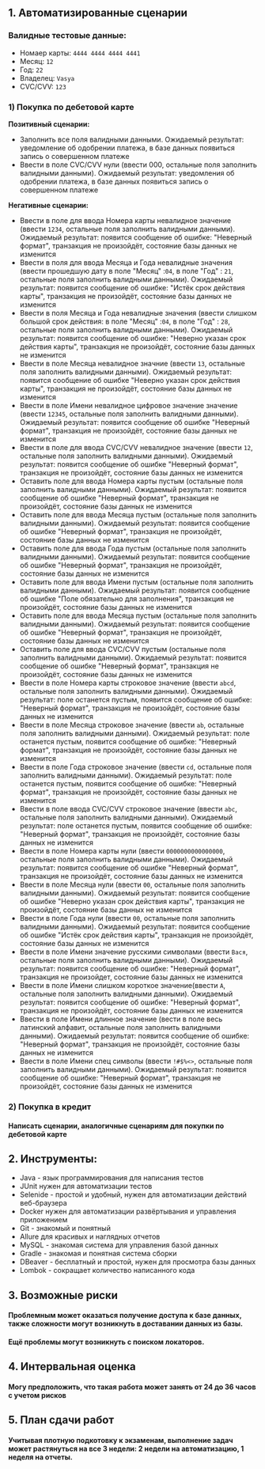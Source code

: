 ## 1. Автоматизированные сценарии

### Валидные тестовые данные:
 - Номаер карты:  `4444 4444 4444 4441`
 - Месяц: `12`
 - Год: `22`
 - Владелец: `Vasya`
 - CVC/CVV: `123`


### 1) Покупка по дебетовой карте
**Позитивный сценарии:** 
* Заполнить все поля валидными данными. Ожидаемый результат: уведомление об одобрении платежа, в базе данных появиться запись о совершенном платеже
* Ввести в поле CVC/CVV нули (ввести 000, остальные поля заполнить валидными данными). Ожидаемый результат: уведомления об одобрении платежа,  в базе данных появиться запись о совершенном платеже

**Негативные сценарии:** 
* Ввести в поле для ввода Номера карты невалидное значение (ввести `1234`, остальные поля заполнить валидными данными). Ожидаемый результат: появится сообщение об ошибке: "Неверный формат", транзакция не произойдёт, состояние базы данных не изменится
* Ввести в поля для ввода Месяца и Года невалидные значения (ввести прошедшую дату в поле "Месяц" :`04`, в поле "Год" : `21`, остальные поля заполнить валидными данными). Ожидаемый результат: появится сообщение об ошибке: "Истёк срок действия карты", транзакция не произойдёт, состояние базы данных не изменится
* Ввести в поля Месяца и Года невалидные значения (ввести слишком большой срок действия: в поле "Месяц" :`04`, в поле "Год" : `28`, остальные поля заполнить валидными данными). Ожидаемый результат: появится сообщение об ошибке: "Неверно указан срок действия карты", транзакция не произойдёт, состояние базы данных не изменится
* Ввести в поле Месяца невалидное значние (ввести `13`, остальные поля заполнить валидными данными). Ожидаемый результат: появится сообщение об ошибке "Неверно указан срок действия карты", транзакция не произойдёт, состояние базы данных не изменится
* Ввести в поле Имени невалидное цифровое значение значение (ввести `12345`, остальные поля заполнить валидными данными). Ожидаемый результат: появится сообщение об ошибке "Неверный формат", транзакция не произойдёт, состояние базы данных не изменится
* Ввести в поле для ввода CVС/CVV невалидное значение (ввести `12`, остальные поля заполнить валидными данными). Ожидаемый результат: появится сообщение об ошибке "Неверный формат", транзакция не произойдёт, состояние базы данных не изменится
* Оставить поле для ввода Номера карты пустым (остальные поля заполнить валидными данными). Ожидаемый результат: появится сообщение об ошибке "Неверный формат", транзакция не произойдёт, состояние базы данных не изменится
* Оставить поле для ввода Месяца пустым (остальные поля заполнить валидными данными). Ожидаемый результат: появится сообщение об ошибке "Неверный формат", транзакция не произойдёт, состояние базы данных не изменится
* Оставить поле для ввода Года пустым (остальные поля заполнить валидными данными). Ожидаемый результат: появится сообщение об ошибке "Неверный формат", транзакция не произойдёт, состояние базы данных не изменится
* Оставить поле для ввода Имени пустым (остальные поля заполнить валидными данными). Ожидаемый результат: появится сообщение об ошибке "Поле обязательно для заполнения", транзакция не произойдёт, состояние базы данных не изменится
* Оставить поле для ввода Месяца пустым (остальные поля заполнить валидными данными). Ожидаемый результат: появится сообщение об ошибке "Неверный формат", транзакция не произойдёт, состояние базы данных не изменится
* Оставить поле для ввода СVC/CVV пустым (остальные поля заполнить валидными данными). Ожидаемый результат: появится сообщение об ошибке "Неверный формат", транзакция не произойдёт, состояние базы данных не изменится
* Ввести в поле Номера карты строковое значение (ввести `abcd`, остальные поля заполнить валидными данными). Ожидаемый результат: поле останется пустым, появится сообщение об ошибке: "Неверный формат", транзакция не произойдёт, состояние базы данных не изменится
* Ввести в поле Месяца строковое значение (ввести `ab`, остальные поля заполнить валидными данными). Ожидаемый результат: поле останется пустым, появится сообщение об ошибке: "Неверный формат", транзакция не произойдёт, состояние базы данных не изменится
* Ввести в поле Года строковое значение (ввести `cd`, остальные поля заполнить валидными данными). Ожидаемый результат: поле останется пустым, появится сообщение об ошибке: "Неверный формат", транзакция не произойдёт, состояние базы данных не изменится
* Ввести в поле ввода CVC/CVV строковое значение (ввести `abc`, остальные поля заполнить валидными данными). Ожидаемый результат: поле останется пустым, появится сообщение об ошибке: "Неверный формат", транзакция не произойдёт, состояние базы данных не изменится
* Ввести в поле Номера карты нули (ввести `0000000000000000`, остальные поля заполнить валидными данными). Ожидаемый результат: появится сообщение об ошибке "Неверный формат", транзакция не произойдёт, состояние базы данных не изменится
* Ввести в поле Месяца нули (ввести `00`, остальные поля заполнить валидными данными). Ожидаемый результат: появится сообщение об ошибке "Неверно указан срок действия карты", транзакция не произойдёт, состояние базы данных не изменится
* Ввести в поле Года нули (ввести `00`, остальные поля заполнить валидными данными). Ожидаемый результат: появится сообщение об ошибке "Истёк срок действия карты", транзакция не произойдёт, состояние базы данных не изменится
* Ввести в поле Имени значение русскими символами (ввести `Вася`, остальные поля заполнить валидными данными). Ожидаемый результат: появится сообщение об ошибке: "Неверный формат", транзакция не произойдет, состояние базы данных не изменится
* Ввести в поле Имени слишком короткое значение(ввести `A`, остальные поля заполнить валидными данными). Ожидаемый результат: появится сообщение об ошибке: "Неверный формат", транзакция не произойдёт, состояние базы данных не изменится
* Ввести в поле Имени длинное значение (вести в поле весь латинский алфавит, остальные поля заполнить валидными данными). Ожидаемый результат: появится сообщение об ошибке: "Неверный формат", транзакция не произойдёт, состояние базы данных не изменится
* Ввести в поле Имени спец символы (ввести `!#$%<>`, остальные поля заполнить валидными данными). Ожидаемый результат: появится сообщение об ошибке: "Неверный формат", транзакция не произойдёт, состояние базы данных не изменится

### 2) Покупка в кредит

#### Написать сценарии, аналогичные сценариям для покупки по дебетовой карте


## 2. Инструменты:

* Java - язык программирования для написания тестов
* JUnit нужен для автоматизации тестов 
* Selenide - простой и удобный, нужен для автоматизации действий веб-браузера
* Docker нужен для автоматизации развёртывания и управления приложением
* Git - знакомый и понятный
* Allure для красивых и наглядных отчетов
* MySQL - знакомая система для управления базой данных
* Gradle - знакомая и понятная система сборки
* DBeaver - бесплатный и простой, нужен для просмотра базы данных
* Lombok - сокращает количество написанного кода

## 3. Возможные риски

#### Проблемным может оказаться получение доступа к базе данных, также сложности могут возникнуть в доставании данных из базы.

#### Ещё проблемы могут возникнуть с поиском локаторов.

## 4. Интервальная оценка

#### Могу предположить, что такая работа может занять от 24 до 36 часов с учетом рисков

## 5. План сдачи работ 

#### Учитывая плотную подкотовку к экзаменам, выполнение задач может растянуться на все 3 недели: 2 недели на автоматизацию, 1 неделя на отчеты.